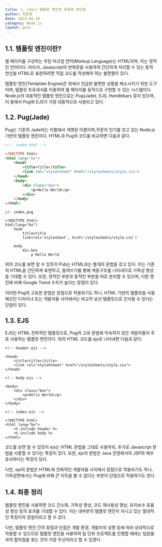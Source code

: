 ```yaml
---
title: 1. [doc] 템플릿 엔진의 종류와 장단점
author: 최원영
date: 2022-04-10
category: Node.js
layout: post
---
```


## 1.1. 템플릿 엔진이란?

웹 페이지를 구성하는 주된 마크업 언어(Markup Language)는 HTML이며, 이는 정적인 언어이다. 따라서, Javascript의 반복문을 사용하여 간단하게 처리할 수 있는 동적 연산을 HTML로 표현하려면 직접 코드를 작성해야 하는 불편함이 있다.

템플릿 엔진(Temlplate Engine)은 위에서 언급한 불편한 상황을 해소시키기 위한 도구이며, 템플릿 프로세서를 이용하여 웹 페이지를 동적으로 구현할 수 있는 시스템이다. Node.js의 대표적인 템플릿 엔진으로는 Pug(Jade), EJS, Handlebars 등이 있으며, 이 중에서 Pug와 EJS가 가장 대중적으로 사용되고 있다.

## 1.2. Pug(Jade)

Pug는 기존의 Jade라는 이름에서 개명된 이름이며,꾸준히 인기를 얻고 있는 Node.js 기반의 템플릿 엔진이다. HTML과 Pug의 코드를 비교하면 다음과 같다.

```html
<!-- index.html -->

<!DOCTYPE html>
<html lang="ko">
    <head>
        <title>title</title>
        <link rel="stylehsheet" href="/stylesheets/style.css">
    </head>
    <body>
        <div class="box">
            <p>Hello World</p>
        </div>
    </body>
</html>
```

```pug
//- index.pug

<!DOCTYPE html>
html(lang="ko")
    head
        title=title
        link(rel='stylesheet', href='/stylesheets/style.css')

    body
        div.box
            p Hello World
```

위의 코드를 보면 알 수 있듯이 Pub는 HTML과는 별개의 문법을 갖고 있다. 이는 기존의 HTML을 간단하게 표현하고, 들여쓰기를 통해 계층구조를 나타내므로 가독성 향상을 기대할 수 있다. 또한, 정적인 부분과 동적인 부분을 따로 분리할 수 있으며, 다른 엔진에 비해 Google Trend 수치가 높다는 장점이 있다.

이러한 Pug의 고유한 문법은 장점으로 작용되기도 하나, HTML 기반의 템플릿을 사용해오던 디자이너 또는 개발자들 사이에서는 비교적 낯선 템플릿으로 인식될 수 있다는 단점이 있다.

## 1.3. EJS

EJS는 HTML 친화적인 템플릿으로, Pug의 고유 문법에 익숙하지 않은 개발자들이 주로 사용하는 템플릿 엔진이다. 위의 HTML 코드를 ejs로 나타내면 다음과 같다.

```ejs
<!-- header.ejs -->

<head>
    <title>title</title>
    <link rel="stylehsheet" href="/stylesheets/style.css">
</head>
```

```ejs
<!-- body.ejs -->

<body>
    <div class="box">
        <p>Hello World</p>
    </div>
</body>
```

```ejs
<!-- index.ejs -->

<!DOCTYPE html>
<html lang="ko">
    <% include header %>
    <% include body %>
</html>
```

코드를 보면 알 수 있듯이 ejs는 HTML 문법을 그대로 사용하되, 추가로 Javascript 문법을 사욯할 수 있다는 특징이 있다. 또한, ejs의 문법은 Java 진영에서의 JSP와 매우 유사하다는 특징이 있다.

다만, ejs의 문법은 HTML에 친화적인 개발자들 사이에서 장점으로 작용되기도 하나, 가독성면에서는 Pug에 비해 큰 이득을 볼 수 없다는 부분이 단점으로 작용하기도 한다.

## 1.4. 최종 정리

템플릿 엔진을 사용하면 코드 간소화, 가독성 향상, 코드 재사용성 향상, 유지보수 효율성 향상 등의 효과를 기대할 수 있다. 이는 대부분의 템플릿 엔진이 지니고 있는 절대적인 특징이자 장점이라고 할 수 있다.

다만, 템플릿 엔진 간의 장점과 단점은 개발 환경, 개발자의 성향 등에 따라 상대적으로 작용할 수 있으므로 템플릿 엔진을 사용하여 팀 단위 프로젝트를 진행할 때에는 팀원들과의 합의점을 찾는 것이 가장 우선이라고 할 수 있겠다.